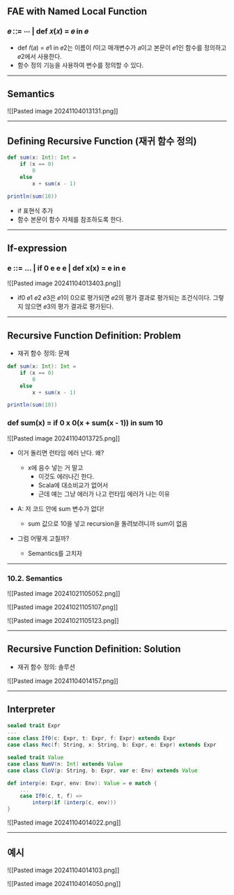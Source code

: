 ## FAE with Named Local Function
### 𝑒 ∷= ⋅⋅⋅ | def 𝑥(𝑥) = 𝑒 in 𝑒
- def 𝑓(𝑎) = 𝑒1 in 𝑒2는 이름이 𝑓이고 매개변수가 𝑎이고 본문이 𝑒1인 함수를 정의하고 𝑒2에서 사용한다.
- 함수 정의 기능을 사용하여 변수를 정의할 수 있다.

---
## Semantics
![[Pasted image 20241104013131.png]]

---
## Defining Recursive Function (재귀 함수 정의)

```Scala
def sum(x: Int): Int = 
	if (x == 0)
		0
	else
		x + sum(x - 1)

println(sum(10))
```

- if 표현식 추가
- 함수 본문이 함수 자체를 참조하도록 한다.
---
## If-expression
### e ::= ... | if 0 e e e | def x(x) = e in e
![[Pasted image 20241104013403.png]]

- if0 𝑒1 𝑒2 𝑒3은 𝑒1이 0으로 평가되면 𝑒2의 평가 결과로 평가되는 조건식이다. 그렇지 않으면 𝑒3의 평가 결과로 평가된다.

---
## Recursive Function Definition: Problem
- 재귀 함수 정의: 문제
```Scala
def sum(x: Int): Int = 
	if (x == 0)
		0
	else
		x + sum(x - 1)

println(sum(10))
```
### def sum(x) = if 0 x 0(x + sum(x - 1)) in sum 10
![[Pasted image 20241104013725.png]]

- 이거 돌리면 런타임 에러 난다. 왜?
	- x에 음수 넣는 거 말고
		- 이것도 에러나긴 한다.
		- Scala에 대소비교가 없어서
		- 근데 얘는 그냥 에러가 나고 런타임 에러가 나는 이유

- A: 저 코드 안에 sum 변수가 없다!
	- sum 값으로 10을 넣고 recursion을 돌려보려니까 sum이 없음

- 그럼 어떻게 고칠까?
	- Semantics를 고치자

---
### 10.2. Semantics

![[Pasted image 20241021105052.png]]

![[Pasted image 20241021105107.png]]

![[Pasted image 20241021105123.png]]

---
## Recursive Function Definition: Solution
- 재귀 함수 정의: 솔루션

![[Pasted image 20241104014157.png]]

---
## Interpreter
```Scala
sealed trait Expr
...
case class If0(c: Expr, t: Expr, f: Expr) extends Expr
case class Rec(f: String, x: String, b: Expr, e: Expr) extends Expr

sealed trait Value
case class NumV(n: Int) extends Value
case class CloV(p: String, b: Expr, var e: Env) extends Value

def interp(e: Expr, env: Env): Value = e match {
	...
	case If0(c, t, f) =>
		interp(if (interp(c, env)))
}
```

![[Pasted image 20241104014022.png]]

---
## 예시
![[Pasted image 20241104014103.png]]

![[Pasted image 20241104014050.png]]